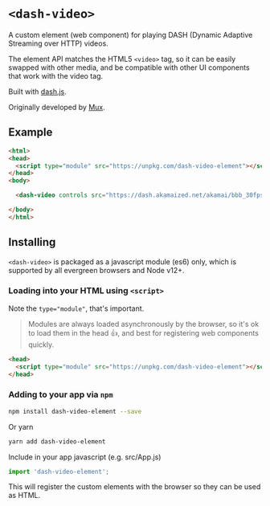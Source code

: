 # `<dash-video>`

A custom element (web component) for playing DASH (Dynamic Adaptive Streaming over HTTP) videos.

The element API matches the HTML5 `<video>` tag, so it can be easily swapped with other media, and be compatible with other UI components that work with the video tag.

Built with [dash.js](https://github.com/Dash-Industry-Forum/dash.js).

Originally developed by [Mux](https://mux.com).

## Example

```html
<html>
<head>
  <script type="module" src="https://unpkg.com/dash-video-element"></script>
</head>
<body>

  <dash-video controls src="https://dash.akamaized.net/akamai/bbb_30fps/bbb_30fps.mpd"></dash-video>

</body>
</html>
```

## Installing

`<dash-video>` is packaged as a javascript module (es6) only, which is supported by all evergreen browsers and Node v12+.

### Loading into your HTML using `<script>`

Note the `type="module"`, that's important.

> Modules are always loaded asynchronously by the browser, so it's ok to load them in the head :thumbsup:, and best for registering web components quickly.

```html
<head>
  <script type="module" src="https://unpkg.com/dash-video-element"></script>
</head>
```

### Adding to your app via `npm`

```bash
npm install dash-video-element --save
```
Or yarn
```bash
yarn add dash-video-element
```

Include in your app javascript (e.g. src/App.js)
```js
import 'dash-video-element';
```
This will register the custom elements with the browser so they can be used as HTML.
